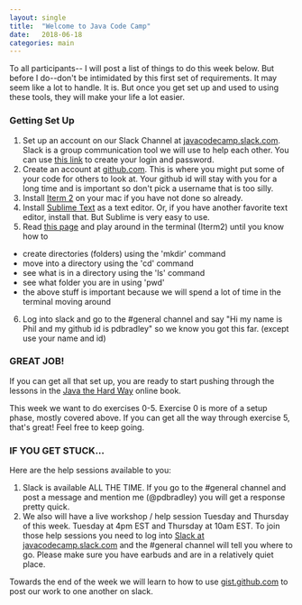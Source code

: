 ```yaml
---
layout: single
title:  "Welcome to Java Code Camp"
date:   2018-06-18
categories: main
---
```


To all participants-- I will post a list of things to do this week below.  But before I do--don't be intimidated by this first set of requirements.  It may seem like a lot to handle.  It is.  But once you get set up and used to using these tools, they will make your life a lot easier.

### Getting Set Up

1. Set up an account on our Slack Channel at [javacodecamp.slack.com](https://javacodecamp.slack.com).  Slack is a group communication tool we will use to help each other.  You can use [this link](https://join.slack.com/t/javacodecamp/shared_invite/enQtMzg0MjM5MzEyNDA2LThkNTJiZjg3MTkwMjA0YjNmOTc5YWQwZGI1ZTBiOWUyODcwNGRjYTM0MmYwY2EzZjc0Y2E4ZmNhM2ZlMWY2Mzk) to create your login and password.  
2. Create an account at [github.com](https://github.com). This is where you might put some of your code for others to look at. Your github id will stay with you for a long time and is important so don't pick a username that is too silly.
3. Install [Iterm 2](https:/www.iterm2.com) on your mac if you have not done so already.
4. Install [Sublime Text](https://www.sublimetext.com/3) as a text editor.  Or, if you have another favorite text editor, install that.  But Sublime is very easy to use.
5. Read [this page](http://conqueringthecommandline.com/book/basics) and play around in the terminal (Iterm2) until you know how to
  * create directories (folders) using the 'mkdir' command
  * move into a directory using the 'cd' command
  * see what is in a directory using the 'ls' command
  * see what folder you are in using 'pwd'
  * the above stuff is important because we will spend a lot of time in the terminal moving around
6. Log into slack and go to the #general channel and say "Hi my name is Phil and my github id is pdbradley" so we know you got this far. (except use your name and id)


### GREAT JOB!

If you can get all that set up, you are ready to start pushing through the lessons in the [Java the Hard Way](https://learnjavathehardway.org/book/) online book.

This week we want to do exercises 0-5.  Exercise 0 is more of a setup phase, mostly covered above. If you can get all the way through exercise 5, that's great!  Feel free to keep going.

### IF YOU GET STUCK...

Here are the help sessions available to you:

1.  Slack is available ALL THE TIME.  If you go to the #general channel and post a message and mention me (@pdbradley) you will get a response pretty quick.
2. We also will have a live workshop / help session Tuesday and Thursday of this week.  Tuesday at 4pm EST and Thursday at 10am EST.  To join those help sessions you need to log into [Slack at javacodecamp.slack.com](https://javacodecamp.slack.com) and the #general channel will tell you where to go.  Please make sure you have earbuds and are in a relatively quiet place.


Towards the end of the week we will learn to how to use [gist.github.com](https://gist.github.com) to post our work to one another on slack.


